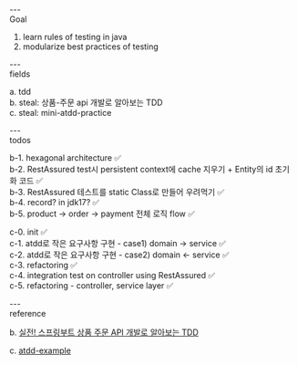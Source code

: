 ---\
Goal


1. learn rules of testing in java
2. modularize best practices of testing




---\
fields


a. tdd\
b. steal: 상품-주문 api 개발로 알아보는 TDD\
c. steal: mini-atdd-practice



---\
todos


b-1. hexagonal architecture :white_check_mark:\
b-2. RestAssured test시 persistent context에 cache 지우기 + Entity의 id 초기화 코드 :white_check_mark:\
b-3. RestAssured 테스트를 static Class로 만들어 우려먹기 :white_check_mark:\
b-4. record? in jdk17? :white_check_mark:\
b-5. product -> order -> payment 전체 로직 flow :white_check_mark:

c-0. init :white_check_mark:\
c-1. atdd로 작은 요구사항 구현 - case1) domain -> service :white_check_mark:\
c-2. atdd로 작은 요구사항 구현 - case2) domain <- service :white_check_mark:\
c-3. refactoring :white_check_mark:\
c-4. integration test on controller using RestAssured :white_check_mark:\
c-5. refactoring - controller, service layer :white_check_mark:



---\
reference


b. [실전! 스프링부트 상품 주문 API 개발로 알아보는 TDD](https://github.com/ejoongseok/product-order-service)

c. [atdd-example](https://github.com/msbaek/atdd-example)


